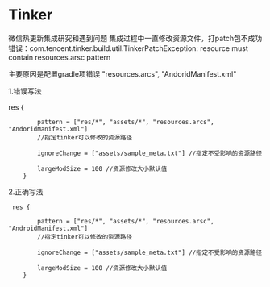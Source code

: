 # Tinker
微信热更新集成研究和遇到问题
集成过程中一直修改资源文件，打patch包不成功
错误：com.tencent.tinker.build.util.TinkerPatchException: resource must contain resources.arsc pattern

主要原因是配置gradle项错误 "resources.arcs", "AndoridManifest.xml"

1.错误写法
   
   
   res {

            pattern = ["res/*", "assets/*", "resources.arcs", "AndoridManifest.xml"]
            //指定tinker可以修改的资源路径

            ignoreChange = ["assets/sample_meta.txt"] //指定不受影响的资源路径

            largeModSize = 100 //资源修改大小默认值
        }
        
 2.正确写法
 
 
     res {

            pattern = ["res/*", "assets/*", "resources.arsc", "AndroidManifest.xml"]
            //指定tinker可以修改的资源路径

            ignoreChange = ["assets/sample_meta.txt"] //指定不受影响的资源路径

            largeModSize = 100 //资源修改大小默认值
        }
